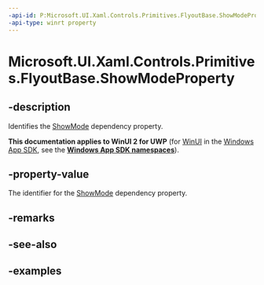 ```yaml
---
-api-id: P:Microsoft.UI.Xaml.Controls.Primitives.FlyoutBase.ShowModeProperty
-api-type: winrt property
---
```


<!-- Property syntax.
public DependencyProperty ShowModeProperty { get; }
-->

# Microsoft.UI.Xaml.Controls.Primitives.FlyoutBase.ShowModeProperty

## -description

Identifies the [ShowMode](flyoutbase_showmode.md) dependency property.

**This documentation applies to WinUI 2 for UWP** (for [WinUI](/windows/apps/winui/winui3/) in the [Windows App SDK](/windows/apps/windows-app-sdk/), see the **[Windows App SDK namespaces](/windows/windows-app-sdk/api/winrt/)**).

## -property-value

The identifier for the [ShowMode](flyoutbase_showmode.md) dependency property.

## -remarks

## -see-also

## -examples

